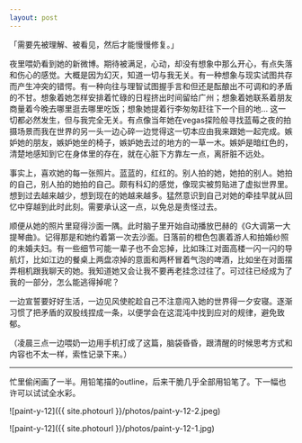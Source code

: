 ```yaml
---
layout: post
---
```


「需要先被理解、被看见，然后才能慢慢修复。」

夜里喂奶看到她的新微博。期待被满足，心动，却没有想象中那么开心，有点失落和伤心的感觉。大概是因为幻灭，知道一切与我无关。有一种想象与现实试图共存而产生冲突的错愕。有一种向往与理智试图握手言和但还是酝酿出不可调和的矛盾的不甘。想象着她怎样安排着忙碌的日程挤出时间留给广州；想象着她联系着朋友商量着今晚去哪里逛去哪里吃饭；想象她提着行李匆匆赶往下一个目的地… 这一切都必然发生，但与我完全无关。有点像当年她在vegas探险般寻找蓝莓之夜的拍摄场景而我在世界的另一头一边心碎一边觉得这一切本应由我来跟她一起完成。嫉妒她的朋友，嫉妒她坐的椅子，嫉妒她去过的地方的一草一木。嫉妒是暗红色的，清楚地感知到它在身体里的存在，就在心脏下方靠左一点，离肝脏不远处。

事实上，喜欢她的每一张照片。蓝蓝的，红红的。别人拍的她，她拍的别人。她拍的自己，别人拍的她拍的自己。颇有科幻的感觉，像现实被剪贴进了虚拟世界里。想到过去越来越少，想到现在的她越来越多。猛然意识到自己对她的牵挂早就从回忆中穿越到此时此刻。需要承认这一点，以免总是责怪过去。

顺便从她的照片里窥得沙面一隅。此时脑子里开始自动播放巴赫的《G大调第一大提琴曲》。记得那是和她约着第一次去沙面。日落前的橙色包裹着游人和拍婚纱照的未婚夫妇。有一些细节可能一辈子也不会忘掉，比如珠江对面高楼一闪一闪的导航灯，比如江边的餐桌上两盘凉掉的意面和两杯冒着气泡的啤酒，比如坐在对面摆弄相机跟我聊天的她。我知道她又会让我不要再老挂念过往了。可过往已经成为了我的一部分，怎么能逃得掉呢？

一边宣誓要好好生活，一边见风使舵趁自己不注意闯入她的世界得一夕安寝。逐渐习惯了把矛盾的双股线捏成一条，以便学会在这混沌中找到应对的规律，避免致郁。

（凌晨三点一边喂奶一边用手机打成了这篇，脑袋昏昏，跟清醒的时候思考方式和内容也不太一样，索性记录下来。）

---

忙里偷闲画了一半。用铅笔描的outline，后来干脆几乎全部用铅笔了。下一幅也许可以试试全水彩。

![paint-y-12]({{ site.photourl }}/photos/paint-y-12-2.jpeg)

![paint-y-12]({{ site.photourl }}/photos/paint-y-12-1.jpg)